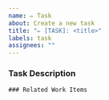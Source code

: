 ```yaml
---
name: ✏️ Task
about: Create a new task
title: "✏️ [TASK]: <title>"
labels: task
assignees: ""
---
```


### Task Description

<!-- Provide enough detail to create shared understanding of scope. Any developer
should be able to take the item and know what needs to be implemented.-->

```[tasklist]
### Related Work Items
```
